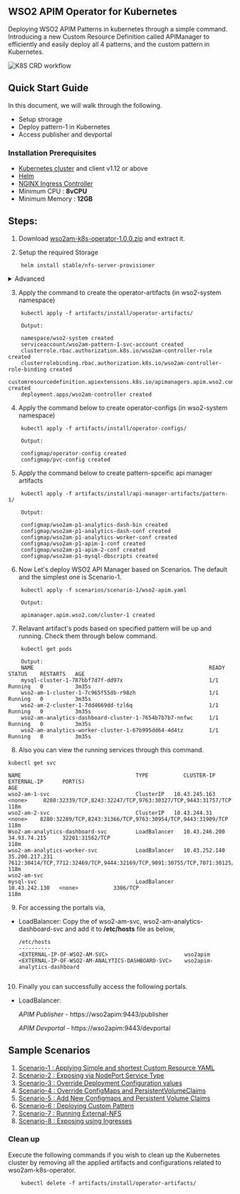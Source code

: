 ## WSO2 APIM Operator for Kubernetes

Deploying WSO2 APIM Patterns in kubernetes through a simple command. Introducing a new Custom Resource Definition called APIManager to efficiently and easily deploy all 4 patterns, and the custom pattern in Kubernetes.

![K8S CRD workflow](https://github.com/wso2-incubator/wso2am-k8s-operator/blob/master/docs/images/crd-overview.png "K8S CRD workflow")

## Quick Start Guide

In this document, we will walk through the following.
* Setup strorage 
* Deploy pattern-1 in Kubernetes
* Access publisher and devportal

### Installation Prerequisites
* [Kubernetes cluster](https://kubernetes.io/docs/setup/) and client v1.12 or above
* [Helm](https://helm.sh/docs/intro/install/)
* [NGINX Ingress Controller](https://kubernetes.github.io/ingress-nginx/deploy/)
* Minimum CPU : **8vCPU** 
* Minimum Memory : **12GB** 

## Steps:
1. Download [wso2am-k8s-operator-1.0.0.zip](https://github.com/wso2-incubator/wso2am-k8s-operator/releases/download/1.0.0/wso2am-k8s-operator-1.0.0.zip) and extract it.

2. Setup the required Storage
```
    helm install stable/nfs-server-provisioner
```
   
<details>
<summary>Advanced</summary>
<br>    
<h3>Running External-nfs</h3>

**Prerequisites**
 * A pre-configured Network File System (NFS) to be used as the persistent volume for artifact sharing and persistence. In the NFS server instance, create a Linux system user account named wso2carbon with user id 802 and a system group named wso2 with group id 802. Add the wso2carbon user to the group wso2.

```
    groupadd --system -g 802 wso2
    useradd --system -g 802 -u 802 wso2carbon 
```
    
1.Setup a Network File System (NFS) to be used for persistent storage.
Create and export unique directories within the NFS server instance for each Kubernetes Persistent Volume resource     defined in the <KUBERNETES_HOME>/artifacts/install/persistent-volumes/persistent-volume-for-external-nfs.yaml file.

2.Grant ownership to wso2carbon user and wso2 group, for each of the previously created directories. 

```
    sudo chown -R wso2carbon:wso2 <directory_name>
```

3.Grant read-write-execute permissions to the wso2carbon user, for each of the previously created directories.

```
    chmod -R 700 <directory_name>
```

4.Update the StorageClassName in the <KUBERNETES_HOME>/artifacts/install/persistent-volumes/storage-class.yaml file as you want.

Then, apply the following command to create a new Storage Class,

```
    kubectl create -f <KUBERNETES_HOME>/artifacts/install/persistent-volumes/storage-class.yaml 
```

5.Update each Kubernetes Persistent Volume resource with the corresponding Namespace (NAME_SPACE), NFS server IP (NFS_SERVER_IP) and exported, NFS server directory path (NFS_LOCATION_PATH) in the <KUBERNETES_HOME>/artifacts/install/persistent-volumes/persistent-volume-for-external-nfs.yaml file.
      
Then, deploy the persistent volume resource as follows,

```
    kubectl create -f <KUBERNETES_HOME>/artifacts/install/persistent-volumes/persistent-volume-for-external-nfs.yaml -n <USER-NAMESPACE>
```

6.Update PVC Configmap with the corresponding StorageClassName in the <KUBERNETES_HOME>/artifacts/install/operator-configs/pvc-config.yaml file.

<h3>Using Minikube Hostpath</h3>

Minikube runs a single-node Kubernetes cluster inside a Virtual Machine. Therefore the accessmode ReadWriteMany does not support it, and only ReadWriteOnce supports it. Therefore it is preferred to use other storage methods rather than mnikube hostpath. 

1. Log into Minikube Filesystem via the command,

```
    minikube ssh
```

2. Create unique directories within the Minikube filesystem for each Kubernetes Persistent Volume resource defined in the <KUBERNETES_HOME>/artifacts/install/persistent-volumes/pv-hostpath.yaml file.

3. Grant permission to mysql directory using the command,
```
    sudo chown 999:999 <mysq-direactory-path>
```
4. Then, deploy the persistent volumes as follows,
```
    kubectl create -f <KUBERNETES_HOME>/artifacts/install/persistent-volumes/pv-hostpath.yaml -n <USER-NAMESPACE>
```
That is all, Now run the flow in order from start.

 </ul>
</details>

  
    
3. Apply the command to create the operator-artifacts (in wso2-system namespace)

``` 
    kubectl apply -f artifacts/install/operator-artifacts/ 

    Output: 

    namespace/wso2-system created
    serviceaccount/wso2am-pattern-1-svc-account created
    clusterrole.rbac.authorization.k8s.io/wso2am-controller-role created
    clusterrolebinding.rbac.authorization.k8s.io/wso2am-controller-role-binding created
    customresourcedefinition.apiextensions.k8s.io/apimanagers.apim.wso2.com created
    deployment.apps/wso2am-controller created

```
4. Apply the command below to create operator-configs (in wso2-system namespace)
```
    kubectl apply -f artifacts/install/operator-configs/
    
    Output:
    
    configmap/operator-config created
    configmap/pvc-config created
```

5. Apply the command below to create pattern-spceific api manager artifacts
```
    kubectl apply -f artifacts/install/api-manager-artifacts/pattern-1/
    
    Output:
    
    configmap/wso2am-p1-analytics-dash-bin created
    configmap/wso2am-p1-analytics-dash-conf created
    configmap/wso2am-p1-analytics-worker-conf created
    configmap/wso2am-p1-apim-1-conf created
    configmap/wso2am-p1-apim-2-conf created
    configmap/wso2am-p1-mysql-dbscripts created

```

6. Now Let's deploy WSO2 API Manager based on Scenarios. The default and the simplest one is Scenario-1.

```
    kubectl apply -f scenarios/scenario-1/wso2-apim.yaml 

    Output:

    apimanager.apim.wso2.com/cluster-1 created

```

7. Relavant artifact's pods based on specified pattern will be up and running. Check them through below command.
```
    kubectl get pods
    
    Output:
    NAME                                                       READY   STATUS    RESTARTS   AGE
    mysql-cluster-1-787bbf7d7f-dd97x                           1/1     Running   0          3m35s
    wso2-am-1-cluster-1-7c965f55db-r98zh                       1/1     Running   0          3m35s
    wso2-am-2-cluster-1-7dd4669dd-tzl6q                        1/1     Running   0          3m35s
    wso2-am-analytics-dashboard-cluster-1-7654b7b7b7-nnfwc     1/1     Running   0          3m35s
    wso2-am-analytics-worker-cluster-1-67b995dd64-4d4tz        1/1     Running   0          3m35s
```
8. Also you can view the running services through this command.
```
kubectl get svc

NAME                                    TYPE           CLUSTER-IP      EXTERNAL-IP      PORT(S)                                                                                     AGE
wso2-am-1-svc                           ClusterIP   10.43.245.163   <none>     8280:32339/TCP,8243:32247/TCP,9763:30327/TCP,9443:31757/TCP                                 118m
wso2-am-2-svc                           ClusterIP   10.43.244.31    <none>    8280:32289/TCP,8243:31366/TCP,9763:30954/TCP,9443:31909/TCP                                 118m
Wso2-am-analytics-dashboard-svc         LoadBalancer   10.43.246.200   34.93.74.215     32201:31562/TCP                                                                             118m
wso2-am-analytics-worker-svc            LoadBalancer   10.43.252.140   35.200.217.231   7612:30414/TCP,7712:32469/TCP,9444:32169/TCP,9091:30755/TCP,7071:30125/TCP,7444:31236/TCP   118m
wso2-am-svc
mysql-svc                               LoadBalancer      10.43.242.130   <none>           3306/TCP                                                                                    118m

```
9. For accessing the portals via,

- LoadBalancer: 
    Copy the <EXTERNAL-IP> of wso2-am-svc, wso2-am-analytics-dashboard-svc and add it to **/etc/hosts** file as below,
    
    ```
    /etc/hosts
    ----------
    <EXTERNAL-IP-OF-WSO2-AM-SVC>                        wso2apim
    <EXTERNAL-IP-OF-WSO2-AM-ANALYTICS-DASHBOARD-SVC>    wso2apim-analytics-dashboard 
        
    ```




10. Finally you can successfully access the following portals.

- LoadBalancer:
   
   _APIM Publisher_ - https://wso2apim:9443/publisher
   
   _APIM Devportal_ - https://wso2apim:9443/devportal

   

   
## Sample Scenarios

1. [Scenario-1 : Applying Simple and shortest Custom Resource YAML](https://github.com/wso2-incubator/wso2am-k8s-operator/tree/master/scenarios/scenario-1)
2. [Scenario-2 : Exposing via NodePort Service Type](https://github.com/wso2-incubator/wso2am-k8s-operator/tree/master/scenarios/scenario-2)
3. [Scenario-3 : Override Deployment Configuration values](https://github.com/wso2-incubator/wso2am-k8s-operator/tree/master/scenarios/scenario-3)
4. [Scenario-4 : Override ConfigMaps and PersistentVolumeClaims](https://github.com/wso2-incubator/wso2am-k8s-operator/tree/master/scenarios/scenario-4)
5. [Scenario-5 : Add New Configmaps and Persistent Volume Claims](https://github.com/wso2-incubator/wso2am-k8s-operator/tree/master/scenarios/scenario-5)
6. [Scenario-6 : Deploying Custom Pattern](https://github.com/wso2-incubator/wso2am-k8s-operator/tree/master/scenarios/scenario-6)
7. [Scenario-7 : Running External-NFS](https://github.com/wso2-incubator/wso2am-k8s-operator/tree/master/scenarios/scenario-7)
8. [Scenario-8 : Exposing using Ingresses](https://github.com/wso2-incubator/wso2am-k8s-operator/tree/master/scenarios/scenario-8)

### Clean up

Execute the following commands if you wish to clean up the Kubernetes cluster by removing all the applied artifacts and configurations related to wso2am-k8s-operator.

```
    kubectl delete -f artifacts/install/operator-artifacts/
```
  
